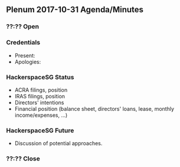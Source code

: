 ## Plenum 2017-10-31 Agenda/Minutes

### ??:?? Open

### Credentials
- Present:
- Apologies:

### HackerspaceSG Status
- ACRA filings, position
- IRAS filings, position
- Directors' intentions
- Financial position (balance sheet, directors' loans, lease, monthly income/expenses, ...)

### HackerspaceSG Future
- Discussion of potential approaches.

### ??:?? Close
